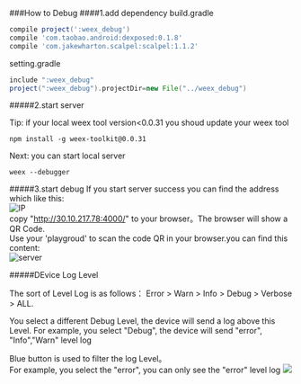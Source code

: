 ###How to Debug
####1.add dependency
build.gradle

```` gradle
compile project(':weex_debug')
compile 'com.taobao.android:dexposed:0.1.8'
compile 'com.jakewharton.scalpel:scalpel:1.1.2'
````  
setting.gradle

```` gradle
include ":weex_debug"
project(":weex_debug").projectDir=new File("../weex_debug")
````

#####2.start server

Tip: if your local weex tool version<0.0.31 you shoud update your weex tool

````shell
npm install -g weex-toolkit@0.0.31
````  
Next: you can start local server

````shell
weex --debugger
````  

#####3.start debug
If you start server success you can find the address which like this:  
 ![IP](http://gw.alicdn.com/mt/TB107u8JVXXXXcaXVXXXXXXXXXX-718-110.png)  
copy "http://30.10.217.78:4000/" to your browser。The browser will show a QR Code.  
Use your 'playgroud' to scan the code QR in your browser.you can find this content:  
![server](http://gw.alicdn.com/mt/TB1EgO_JVXXXXa9XVXXXXXXXXXX-1698-648.png)

#####DEvice Log Level

The sort of Level Log is as follows：
Error > Warn > Info > Debug > Verbose > ALL.  

You select a different Debug Level, the device will send a log above this Level. 
For example, you select "Debug", the device will send "error", "Info","Warn" level log

Blue button is used to filter the log Level。  
For example, you select the "error", you can only see the "error" level log
![](http://gw.alicdn.com/mt/TB1RtTmJVXXXXbfXpXXXXXXXXXX-1460-488.png)